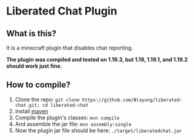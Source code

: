 # Liberated Chat Plugin
## What is this?
It is a minecraft plugin that disables chat reporting.

**The plugin was compiled and tested on 1.19.3, but 1.19, 1.19.1, and 1.19.2 should work just fine.**

## How to compile?
1. Clone the repo: `git clone https://github.com/Blayung/liberated-chat.git; cd liberated-chat`
2. Install [maven](https://maven.apache.org/download.cgi)
3. Compile the plugin's classes: `mvn compile`
4. And assemble the jar file: `mvn assembly:single`
5. Now the plugin jar file should be here: `./target/liberatedchat.jar`
